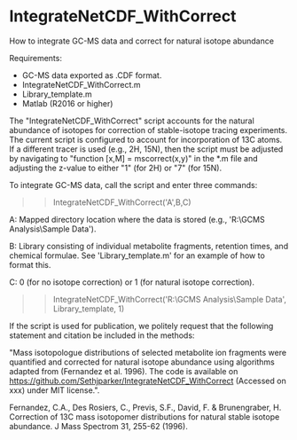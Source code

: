 # IntegrateNetCDF_WithCorrect
How to integrate GC-MS data and correct for natural isotope abundance

Requirements:
- GC-MS data exported as .CDF format.
- IntegrateNetCDF_WithCorrect.m
- Library_template.m
- Matlab (R2016 or higher)

The "IntegrateNetCDF_WithCorrect" script accounts for the natural abundance of isotopes for correction of stable-isotope tracing experiments. The current script is configured to account for incorporation of 13C atoms. If a different tracer is used (e.g., 2H, 15N), then the script must be adjusted by navigating to "function [x,M] = mscorrect(x,y)" in the *.m file and adjusting the z-value to either  "1" (for 2H) or "7" (for 15N).

To integrate GC-MS data, call the script and enter three commands:

>>IntegrateNetCDF_WithCorrect('A',B,C)

A: Mapped directory location where the data is stored (e.g., 'R:\GCMS Analysis\Sample Data').

B: Library consisting of individual metabolite fragments, retention times, and chemical formulae. See 'Library_template.m' for an example of how to format this.

C: 0 (for no isotope correction) or 1 (for natural isotope correction).

>>IntegrateNetCDF_WithCorrect('R:\GCMS Analysis\Sample Data', Library_template, 1)



If the script is used for publication, we politely request that the following statement and citation be included in the methods:

"Mass isotopologue distributions of selected metabolite ion fragments were quantified and corrected for natural isotope abundance using algorithms adapted from (Fernandez et al. 1996). The code is available on https://github.com/Sethjparker/IntegrateNetCDF_WithCorrect (Accessed on xxx) under MIT license.".

Fernandez, C.A., Des Rosiers, C., Previs, S.F., David, F. & Brunengraber, H. Correction of 13C mass isotopomer distributions for natural stable isotope abundance. J Mass Spectrom 31, 255-62 (1996).
